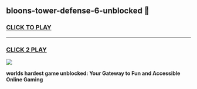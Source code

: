 
## bloons-tower-defense-6-unblocked 👋
<h3>
<a href="https://premium.freeplayer.one?title=bloons-tower-defense-6-unblocked&ref=14F">CLICK TO PLAY</a></h3>
<hr>

<h3>
<a href="https://premium.freeplayer.one?title=bloons-tower-defense-6-unblocked&ref=14F">CLICK 2 PLAY</a>
  
</h3>

<a href="https://premium.freeplayer.one?title=bloons-tower-defense-6-unblocked&ref=12F/"><img src="https://clearcache.store/games.png"></a>


**worlds hardest game unblocked: Your Gateway to Fun and Accessible Online Gaming**
